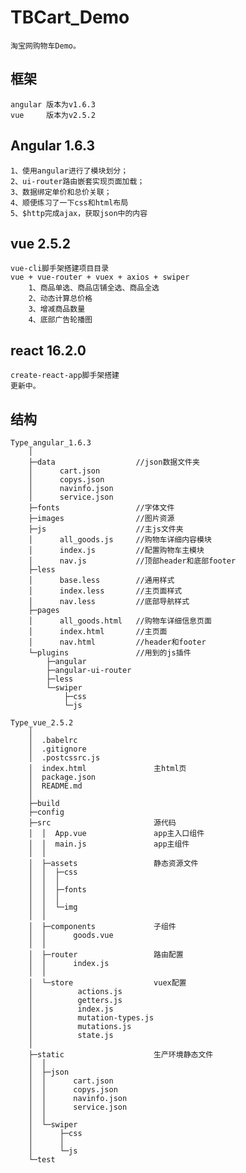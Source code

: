 # TBCart_Demo
    淘宝网购物车Demo。

##  框架
    angular 版本为v1.6.3
    vue     版本为v2.5.2

##  Angular 1.6.3
    1、使用angular进行了模块划分；
    2、ui-router路由嵌套实现页面加载；
    3、数据绑定单价和总价关联；
    4、顺便练习了一下css和html布局
    5、$http完成ajax，获取json中的内容

##  vue 2.5.2

    vue-cli脚手架搭建项目目录
    vue + vue-router + vuex + axios + swiper
        1、商品单选、商品店铺全选、商品全选
        2、动态计算总价格
        3、增减商品数量
        4、底部广告轮播图

##  react 16.2.0

    create-react-app脚手架搭建
    更新中。
    

##  结构

    Type_angular_1.6.3
        │  
        ├─data                  //json数据文件夹
        │      cart.json
        │      copys.json
        │      navinfo.json
        │      service.json
        ├─fonts                 //字体文件
        ├─images                //图片资源
        ├─js                    //主js文件夹
        │      all_goods.js     //购物车详细内容模块
        │      index.js         //配置购物车主模块
        │      nav.js           //顶部header和底部footer
        ├─less
        │      base.less        //通用样式
        │      index.less       //主页面样式
        │      nav.less         //底部导航样式
        ├─pages
        │      all_goods.html   //购物车详细信息页面
        │      index.html       //主页面
        │      nav.html         //header和footer
        └─plugins               //用到的js插件
            ├─angular
            ├─angular-ui-router
            ├─less
            └─swiper
                ├─css
                └─js
        
    Type_vue_2.5.2
        │
        │  .babelrc
        │  .gitignore
        │  .postcssrc.js
        │  index.html               主html页
        │  package.json
        │  README.md
        │  
        ├─build
        ├─config                    
        ├─src                       源代码
        │  │  App.vue               app主入口组件
        │  │  main.js               app主组件
        │  │  
        │  ├─assets                 静态资源文件
        │  │  ├─css                 
        │  │  │      
        │  │  ├─fonts
        │  │  │      
        │  │  └─img
        │  │          
        │  ├─components             子组件
        │  │      goods.vue 
        │  │      
        │  ├─router                 路由配置
        │  │      index.js
        │  │      
        │  └─store                  vuex配置
        │          actions.js
        │          getters.js
        │          index.js
        │          mutation-types.js
        │          mutations.js
        │          state.js
        │          
        ├─static                    生产环境静态文件
        │  │  
        │  ├─json
        │  │      cart.json
        │  │      copys.json
        │  │      navinfo.json
        │  │      service.json
        │  │      
        │  └─swiper
        │      ├─css
        │      │      
        │      └─js
        └─test
                        

